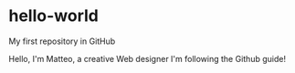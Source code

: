 # hello-world
My first repository in GitHub

Hello, I'm Matteo, a creative Web designer
I'm following the Github guide!
